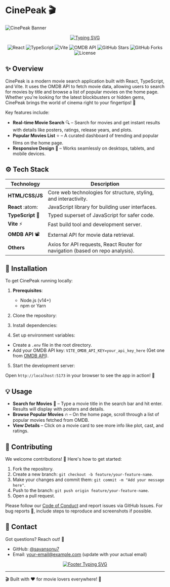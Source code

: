 # CinePeak :clapper:

![CinePeak Banner](https://ibb.co/jvNdFtj7) <!-- Replace with an actual banner image URL if available -->

<p align="center">
  <a href="https://github.com/sayansonu7/CinePeak">
    <img src="https://readme-typing-svg.herokuapp.com?font=Fira+Code&size=24&pause=1000&color=FFD700&center=true&vCenter=true&width=435&lines=Discover+Movies+Like+Never+Before;Search%2C+Explore%2C+Enjoy!;Popular+Movies+in+Your+Pocket!" alt="Typing SVG">
  </a>
</p>

<p align="center">
  <img src="https://img.shields.io/badge/React-61DAFB?logo=react&logoColor=white" alt="React">
  <img src="https://img.shields.io/badge/TypeScript-3178C6?logo=typescript&logoColor=white" alt="TypeScript">
  <img src="https://img.shields.io/badge/Vite-646CFF?logo=vite&logoColor=white" alt="Vite">
  <img src="https://img.shields.io/badge/OMDB%20API-Integrated-brightgreen" alt="OMDB API">
  <img src="https://img.shields.io/github/stars/sayansonu7/CinePeak?style=social" alt="GitHub Stars">
  <img src="https://img.shields.io/github/forks/sayansonu7/CinePeak?style=social" alt="GitHub Forks">
  <img src="https://img.shields.io/github/license/sayansonu7/CinePeak" alt="License">
</p>

## :sparkles: Overview

CinePeak is a modern movie search application built with React, TypeScript, and Vite. It uses the OMDB API to fetch movie data, allowing users to search for movies by title and browse a list of popular movies on the home page. Whether you're looking for the latest blockbusters or hidden gems, CinePeak brings the world of cinema right to your fingertips! :popcorn:

Key features include:
- **Real-time Movie Search** :mag: – Search for movies and get instant results with details like posters, ratings, release years, and plots.
- **Popular Movies List** :star: – A curated dashboard of trending and popular films on the home page.
- **Responsive Design** :iphone: – Works seamlessly on desktops, tablets, and mobile devices.

## :gear: Tech Stack

| Technology   | Description                          |
|--------------|--------------------------------------|
| **HTML/CSS/JS** | Core web technologies for structure, styling, and interactivity. |
| **React** :atom: | JavaScript library for building user interfaces. |
| **TypeScript** :blue_book: | Typed superset of JavaScript for safer code. |
| **Vite** :zap: | Fast build tool and development server. |
| **OMDB API** :film_projector: | External API for movie data retrieval. |
| **Others** | Axios for API requests, React Router for navigation (based on repo analysis). |

## :rocket: Installation

To get CinePeak running locally:

1. **Prerequisites**:
   - Node.js (v14+)
   - npm or Yarn

2. Clone the repository:

3. Install dependencies:

4. Set up environment variables:
- Create a `.env` file in the root directory.
- Add your OMDB API key: `VITE_OMDB_API_KEY=your_api_key_here` (Get one from [OMDB API](https://www.omdbapi.com/)).

5. Start the development server:

Open `http://localhost:5173` in your browser to see the app in action! :tada:

## :bulb: Usage

- **Search for Movies** :mag_right: – Type a movie title in the search bar and hit enter. Results will display with posters and details.
- **Browse Popular Movies** :fire: – On the home page, scroll through a list of popular movies fetched from OMDB.
- **View Details** – Click on a movie card to see more info like plot, cast, and ratings.

## :handshake: Contributing

We welcome contributions! :raised_hands: Here's how to get started:

1. Fork the repository.
2. Create a new branch: `git checkout -b feature/your-feature-name`.
3. Make your changes and commit them: `git commit -m "Add your message here"`.
4. Push to the branch: `git push origin feature/your-feature-name`.
5. Open a pull request.

Please follow our [Code of Conduct](CODE_OF_CONDUCT.md) and report issues via GitHub Issues. For bug reports :bug:, include steps to reproduce and screenshots if possible.

## :email: Contact

Got questions? Reach out! :speech_balloon:

- GitHub: [@sayansonu7](https://github.com/sayansonu7)
- Email: your-email@example.com (update with your actual email)

<p align="center">
<a href="https://github.com/sayansonu7/CinePeak">
 <img src="https://readme-typing-svg.herokuapp.com?font=Fira+Code&size=20&pause=1000&color=FFD700&center=true&vCenter=true&width=435&lines=Thanks+for+visiting+CinePeak!;Star+the+repo+if+you+like+it+%E2%AD%90" alt="Footer Typing SVG">
</a>
</p>

---

:clapper: Built with :heart: for movie lovers everywhere! :movie_camera:
